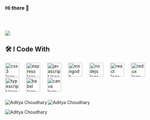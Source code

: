 ### Hi there 👋

###

<br clear="both">

###

<div align="left">
  <img src="https://visitor-badge.laobi.icu/badge?page_id=Aditya-Choudhary0.Aditya-Choudhary0&right_color=plum" />
</div>


###

<h2 align="left">🛠 I Code With</h2>

###
<div align="left">
  <img src="https://cdn.jsdelivr.net/gh/devicons/devicon/icons/css3/css3-original.svg" height="45" alt="css3 logo"  />
  <img width="15" />
  <img src="https://cdn.jsdelivr.net/gh/devicons/devicon/icons/express/express-original.svg" height="45" alt="express logo"  />
  <img width="15" />
  <img src="https://cdn.jsdelivr.net/gh/devicons/devicon/icons/javascript/javascript-original.svg" height="45" alt="javascript logo"  />
  <img width="15" />
  <img src="https://cdn.jsdelivr.net/gh/devicons/devicon/icons/mongodb/mongodb-original.svg" height="45" alt="mongodb logo"  />
  <img width="15" />
  <img src="https://cdn.jsdelivr.net/gh/devicons/devicon/icons/nodejs/nodejs-original.svg" height="45" alt="nodejs logo"  />
  <img width="15" />
  <img src="https://cdn.jsdelivr.net/gh/devicons/devicon/icons/react/react-original.svg" height="45" alt="react logo"  />
  <img width="15" />
  <img src="https://cdn.jsdelivr.net/gh/devicons/devicon/icons/redux/redux-original.svg" height="45" alt="redux logo"  />
  <img width="15" />
  <img src="https://cdn.jsdelivr.net/gh/devicons/devicon/icons/typescript/typescript-original.svg" height="45" alt="typescript logo"  />
  <img width="15" />
  <img src="https://cdn.jsdelivr.net/gh/devicons/devicon/icons/babel/babel-original.svg" height="45" alt="babel logo"  />
  <img width="15" />
  <img src="https://cdn.jsdelivr.net/gh/devicons/devicon/icons/canva/canva-original.svg" height="45" alt="canva logo"  />
</div>

###

<img align="left" src="https://github-readme-stats.vercel.app/api/top-langs?username=Aditya-Choudhary0&show_icons=true&locale=en&layout=compact" alt="Aditya Choudhary" />
<img align="center" src="https://github-readme-stats.vercel.app/api?username=Aditya-Choudhary0&show_icons=true&locale=en" alt="Aditya Choudhary" />

<p><img align="center" src="https://github-readme-streak-stats.herokuapp.com/?user=Aditya-Choudhary0&" alt="Aditya Choudhary" />
